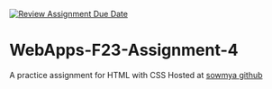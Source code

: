 [![Review Assignment Due Date](https://classroom.github.com/assets/deadline-readme-button-24ddc0f5d75046c5622901739e7c5dd533143b0c8e959d652212380cedb1ea36.svg)](https://classroom.github.com/a/4tKarLeg)
# WebApps-F23-Assignment-4
A practice assignment for HTML with CSS
Hosted at <a href=" https://44-563-webapps-f23.github.io/44563-webapps-f23-assignment4-sowmya-kondepati/playpart.html">sowmya github</a>
